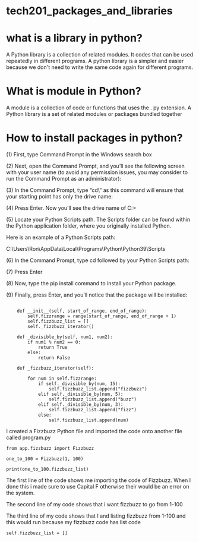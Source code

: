 # tech201_packages_and_libraries


# what is a library in python?

A Python library is a collection of related modules. It codes that can be used repeatedly in different programs. A python library is a simpler and easier because we don't need to write the same code again for different programs.

# What is module in Python?
A module is a collection of code or functions that uses the . py extension. A Python library is a set of related modules or packages bundled together


# How to install packages in python?

(1) First, type Command Prompt in the Windows search box

(2) Next, open the Command Prompt, and you’ll see the following screen with your user name (to avoid any permission issues, you may consider to run the Command Prompt as an administrator):

(3) In the Command Prompt, type “cd\” as this command will ensure that your starting point has only the drive name:

(4) Press Enter. Now you’ll see the drive name of C:\>

(5) Locate your Python Scripts path. The Scripts folder can be found within the Python application folder, where you originally installed Python.

Here is an example of a Python Scripts path:

C:\Users\Ron\AppData\Local\Programs\Python\Python39\Scripts

(6) In the Command Prompt, type cd followed by your Python Scripts path:

(7) Press Enter

(8) Now, type the pip install command to install your Python package.

(9) Finally, press Enter, and you’ll notice that the package will be installed:






```class Fizzbuzz:

    def __init__(self, start_of_range, end_of_range):
        self.fizzrange = range(start_of_range, end_of_range + 1)
        self.fizzbuzz_list = []
        self._fizzbuzz_iterator()

    def _divisible_by(self, num1, num2):
        if num1 % num2 == 0:
            return True
        else:
            return False

    def _fizzbuzz_iterator(self):

        for num in self.fizzrange:
            if self._divisible_by(num, 15):
                self.fizzbuzz_list.append("fizzbuzz")
            elif self._divisible_by(num, 5):
                self.fizzbuzz_list.append("buzz")
            elif self._divisible_by(num, 3):
                self.fizzbuzz_list.append("fizz")
            else:
                self.fizzbuzz_list.append(num)
```

I created a Fizzbuzz Python file and imported the code onto another file called program.py

```
from app.fizzbuzz import Fizzbuzz

one_to_100 = Fizzbuzz(1, 100)

print(one_to_100.fizzbuzz_list)
```

The first line of the code shows me importing the code of Fizzbuzz. When I done this i made sure to use Capital F otherwise their would be an error on the system.

The second line of my code shows that i want fizzbuzz to go from 1-100

The third line of my code shows that I and listing fizzbuzz from 1-100 and this would run because my fizzbuzz code has list code

```
self.fizzbuzz_list = []
```